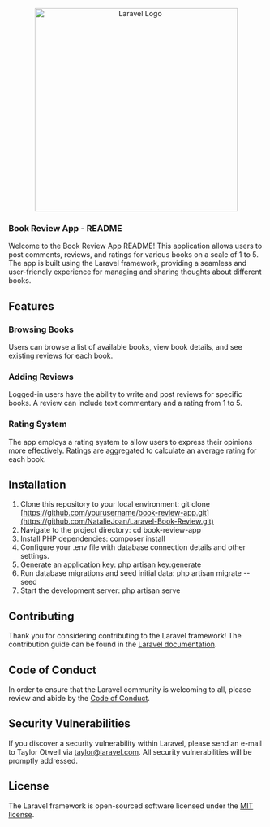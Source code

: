 <p align="center"><a href="https://laravel.com" target="_blank"><img src="https://raw.githubusercontent.com/laravel/art/master/logo-lockup/5%20SVG/2%20CMYK/1%20Full%20Color/laravel-logolockup-cmyk-red.svg" width="400" alt="Laravel Logo"></a></p>

### Book Review App - README
Welcome to the Book Review App README! This application allows users to post comments, reviews, and ratings for various books on a scale of 1 to 5. The app is built using the Laravel framework, providing a seamless and user-friendly experience for managing and sharing thoughts about different books.

## Features

### Browsing Books
Users can browse a list of available books, view book details, and see existing reviews for each book.

### Adding Reviews
Logged-in users have the ability to write and post reviews for specific books. A review can include text commentary and a rating from 1 to 5.

### Rating System
The app employs a rating system to allow users to express their opinions more effectively. Ratings are aggregated to calculate an average rating for each book.

## Installation
1. Clone this repository to your local environment: git clone [https://github.com/yourusername/book-review-app.git](https://github.com/NatalieJoan/Laravel-Book-Review.git)
2. Navigate to the project directory: cd book-review-app
3. Install PHP dependencies: composer install
4. Configure your .env file with database connection details and other settings.
5. Generate an application key: php artisan key:generate
6. Run database migrations and seed initial data: php artisan migrate --seed
7. Start the development server: php artisan serve
   
## Contributing

Thank you for considering contributing to the Laravel framework! The contribution guide can be found in the [Laravel documentation](https://laravel.com/docs/contributions).

## Code of Conduct

In order to ensure that the Laravel community is welcoming to all, please review and abide by the [Code of Conduct](https://laravel.com/docs/contributions#code-of-conduct).

## Security Vulnerabilities

If you discover a security vulnerability within Laravel, please send an e-mail to Taylor Otwell via [taylor@laravel.com](mailto:taylor@laravel.com). All security vulnerabilities will be promptly addressed.

## License

The Laravel framework is open-sourced software licensed under the [MIT license](https://opensource.org/licenses/MIT).
